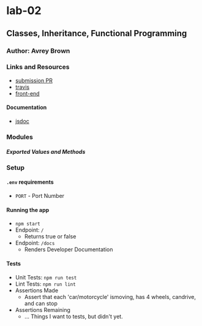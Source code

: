 # lab-02

## Classes, Inheritance, Functional Programming

### Author: Avrey Brown

### Links and Resources
* [submission PR](https://github.com/AvreyBrown-401-advanced-javascript/lab-02/pull/1)
* [travis](https://www.travis-ci.com/AvreyBrown-401-advanced-javascript/lab-02/builds/132087057)
* [front-end](https://lab-02avrey.herokuapp.com/)

#### Documentation
* [jsdoc](https://lab-02avrey.herokuapp.com/docs)

### Modules

##### Exported Values and Methods

### Setup
#### `.env` requirements
* `PORT` - Port Number

#### Running the app
* `npm start`
* Endpoint: `/`
  * Returns true or false
* Endpoint: `/docs`
  * Renders Developer Documentation
  
#### Tests
* Unit Tests: `npm run test`
* Lint Tests: `npm run lint`
* Assertions Made
  * Assert that each 'car/motorcycle' ismoving, has 4 wheels, candrive, and can stop
* Assertions Remaining
  * ... Things I want to tests, but didn't yet.
